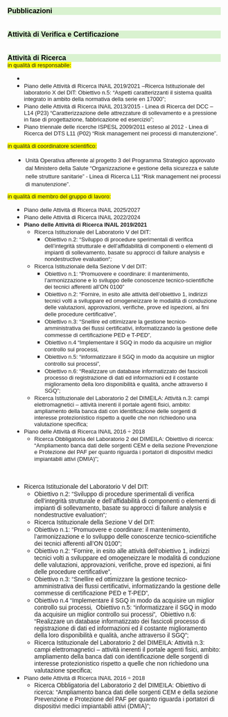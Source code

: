 <p style='margin:0cm;text-align:justify;font-size:11px;font-family:"Times New Roman",serif;font-style:italic;margin-left:8.9pt;background:#D9F2D0;'><strong><span style='font-size:16px;font-family:"Arial Narrow",sans-serif;color:black;font-style:normal;'>Pubblicazioni</span></strong></p>
<p style='margin:0cm;text-align:justify;font-size:11px;font-family:"Times New Roman",serif;font-style:italic;margin-left:8.9pt;'><strong><span style='font-size:16px;font-family:"Arial Narrow",sans-serif;font-style:normal;'>&nbsp;</span></strong></p>
<p style='margin:0cm;text-align:justify;font-size:11px;font-family:"Times New Roman",serif;font-style:italic;margin-left:8.9pt;'><strong><span style='font-size:16px;font-family:"Arial Narrow",sans-serif;font-style:normal;'>&nbsp;</span></strong></p>
<p style='margin:0cm;text-align:justify;font-size:11px;font-family:"Times New Roman",serif;font-style:italic;margin-left:8.9pt;background:#D9F2D0;'><strong><span style='font-size:16px;font-family:"Arial Narrow",sans-serif;color:black;font-style:normal;'>Attivit&agrave; di Verifica e Certificazione</span></strong></p>
<p style='margin:0cm;text-align:justify;font-size:11px;font-family:"Times New Roman",serif;font-style:italic;margin-left:8.9pt;'><strong><span style='font-size:16px;font-family:"Arial Narrow",sans-serif;font-style:normal;'>&nbsp;</span></strong></p>
<p style='margin:0cm;text-align:justify;font-size:11px;font-family:"Times New Roman",serif;font-style:italic;margin-left:8.9pt;'><strong><span style='font-size:16px;font-family:"Arial Narrow",sans-serif;font-style:normal;'>&nbsp;</span></strong></p>
<p style='margin:0cm;text-align:justify;font-size:11px;font-family:"Times New Roman",serif;font-style:italic;margin-left:8.9pt;background:#D9F2D0;'><strong><span style='font-size:16px;font-family:"Arial Narrow",sans-serif;color:black;font-style:normal;'>Attivit&agrave; di Ricerca</span></strong></p>
<p style='margin:0cm;text-align:justify;font-size:11px;font-family:"Times New Roman",serif;font-style:italic;margin-left:8.9pt;'><span style='font-size:13px;font-family:"Arial Narrow",sans-serif;background:yellow;font-style:normal;'>in qualit&agrave; di responsabile:</span></p>
<ul class="decimal_type" style="margin-left: 26px;">
    <li><span style='font-family:"Arial Narrow",sans-serif;font-size:13px;'>&nbsp;</span></li>
    <li><span style='font-family:"Arial Narrow",sans-serif;font-size:13px;'>Piano delle Attivit&agrave; di Ricerca INAIL 2019/2021 &ndash;Ricerca Istituzionale del laboratorio X del DIT: Obiettivo n.5: &ldquo;Aspetti caratterizzanti il sistema qualit&agrave; integrato in ambito della normativa della serie en 17000&rdquo;;</span></li>
    <li><span style='font-family:"Arial Narrow",sans-serif;font-size:13px;'>Piano delle Attivit&agrave; di Ricerca INAIL 2013/2015 - Linea di Ricerca del DCC &ndash; L14 (P23) &ldquo;Caratterizzazione delle attrezzature di sollevamento e a pressione in fase di progettazione, fabbricazione ed esercizio&rdquo;;</span></li>
    <li><span style='font-family:"Arial Narrow",sans-serif;font-size:13px;'>Piano triennale delle ricerche ISPESL 2009/2011 esteso al 2012 - Linea di Ricerca del DTS L11 (P02) &ldquo;Risk management nei processi di manutenzione&rdquo;.</span></li>
</ul>
<p style='margin:0cm;text-align:justify;font-size:11px;font-family:"Times New Roman",serif;font-style:italic;margin-left:8.9pt;'><span style='font-size:13px;font-family:"Arial Narrow",sans-serif;background:yellow;font-style:normal;'>in qualit&agrave; di coordinatore scientifico:</span></p>
<div style='margin-top:0cm;margin-right:0cm;margin-bottom:8.0pt;margin-left:0cm;line-height:115%;font-size:16px;font-family:"Aptos",sans-serif;'>
    <ul style="margin-bottom:0cm;margin-left: 26px;">
        <li style='margin-top:0cm;margin-right:0cm;margin-bottom:8.0pt;margin-left:0cm;line-height:115%;font-size:16px;font-family:"Aptos",sans-serif;'><span style='font-family:"Arial Narrow",sans-serif;font-size:13px;'>Unit&agrave; Operativa afferente al progetto 3 del Programma Strategico approvato dal Ministero della Salute &ldquo;Organizzazione e gestione della sicurezza e salute nelle strutture sanitarie&rdquo; - Linea di Ricerca L11 &ldquo;Risk management nei processi di manutenzione&rdquo;.</span></li>
    </ul>
</div>
<p style='margin:0cm;text-align:justify;font-size:11px;font-family:"Times New Roman",serif;font-style:italic;margin-left:8.9pt;'><span style='font-size:13px;font-family:"Arial Narrow",sans-serif;background:yellow;font-style:normal;'>in qualit&agrave; di membro del gruppo di lavoro:</span></p>
<ul style="margin-left: 26px;">
    <li><span style='font-family:"Arial Narrow",sans-serif;font-size:13px;'>Piano delle Attivit&agrave; di Ricerca INAIL 2025/2027</span></li>
    <li><span style='font-family:"Arial Narrow",sans-serif;font-size:13px;'>Piano delle Attivit&agrave; di Ricerca INAIL 2022/2024</span></li>
    <li><strong><span style='font-family:"Arial Narrow",sans-serif;font-size:13px;'>Piano delle Attivit&agrave; di Ricerca INAIL 2019/2021</span></strong>
        <ol class="decimal_type" style="list-style-type: circle;">
            <li><span style='font-family:"Arial Narrow",sans-serif;font-size:13px;'>Ricerca Istituzionale del&nbsp;</span><span style='font-family:"Arial Narrow",sans-serif;'>L</span><span style='font-family:"Arial Narrow",sans-serif;font-size:13px;'>aboratorio V del DIT</span><span style='font-family:"Arial Narrow",sans-serif;'>:</span>
                <ul style="list-style-type: square;">
                    <li><span style='font-family:"Arial Narrow",sans-serif;font-size:13px;'>Obiettivo n.2: &ldquo;Sviluppo di procedure sperimentali di verifica dell&rsquo;integrit&agrave; strutturale e dell&rsquo;affidabilit&agrave; di componenti o elementi di impianti di sollevamento, basate su approcci di failure analysis e nondestructive evaluation&ldquo;<em>;</em></span></li>
                </ul>
            </li>
            <li><span style='font-family:"Arial Narrow",sans-serif;font-size:13px;'>Ricerca Istituzionale della Sezione V del DIT</span><span style='font-family:"Arial Narrow",sans-serif;'>:</span><span style='font-family:"Arial Narrow",sans-serif;font-size:13px;'>&nbsp;</span><span style='font-family:"Arial Narrow",sans-serif;'>&nbsp;</span>
                <ul class="decimal_type" style="list-style-type: square;">
                    <li><span style='font-family:"Arial Narrow",sans-serif;font-size:13px;'>Obiettivo n.1: &ldquo;Promuovere e coordinare: il mantenimento, l&rsquo;armonizzazione e lo sviluppo delle conoscenze tecnico-scientifiche dei tecnici afferenti all&rsquo;ON 0100&rdquo;</span></li>
                    <li><span style='font-family:"Arial Narrow",sans-serif;font-size:13px;'>Obiettivo n.2: &ldquo;Fornire, in esito alle attivit&agrave; dell&rsquo;obiettivo 1, indirizzi tecnici volti a sviluppare ed omogeneizzare le modalit&agrave; di conduzione delle valutazioni, approvazioni, verifiche, prove ed ispezioni, ai fini delle procedure certificative&rdquo;<em>,</em>&nbsp;</span><span style='font-family:"Arial Narrow",sans-serif;'>&nbsp;</span></li>
                    <li><span style='font-family:"Arial Narrow",sans-serif;font-size:13px;'>Obiettivo n.3: &ldquo;Snellire ed ottimizzare la gestione tecnico-amministrativa dei flussi certificativi, informatizzando la gestione delle commesse di certificazione PED e T-PED&rdquo;<em>,</em>&nbsp;</span><span style='font-family:"Arial Narrow",sans-serif;'>&nbsp;</span></li>
                    <li><span style='font-family:"Arial Narrow",sans-serif;font-size:13px;'>Obiettivo n.4 &ldquo;Implementare il SGQ in modo da acquisire un miglior controllo sui processi<em>,</em>&nbsp;</span><span style='font-family:"Arial Narrow",sans-serif;'>&nbsp;</span></li>
                    <li><span style='font-family:"Arial Narrow",sans-serif;font-size:13px;'>Obiettivo n.5: &ldquo;informatizzare il SGQ in modo da acquisire un miglior controllo sui processi&rdquo;<em>,</em>&nbsp;</span><span style='font-family:"Arial Narrow",sans-serif;'>&nbsp;</span></li>
                    <li><span style='font-family:"Arial Narrow",sans-serif;font-size:13px;'>Obiettivo n.6: &ldquo;Realizzare un database informatizzato dei fascicoli processo di registrazione di dati ed informazioni ed il costante miglioramento della loro disponibilit&agrave; e qualit&agrave;, anche attraverso il SGQ&rdquo;;</span></li>
                </ul>
            </li>
            <li><span style='font-family:"Arial Narrow",sans-serif;font-size:13px;'>Ricerca Istituzionale del Laboratorio 2 del DIMEILA: Attivit&agrave; n.3: campi elettromagnetici &ndash; attivit&agrave; inerenti il portale agenti fisici, ambito: ampliamento della banca dati con identificazione delle sorgenti di interesse protezionistico rispetto a quelle che non richiedono una valutazione specifica;</span></li>
        </ol>
    </li>
    <li><span style='font-family:"Arial Narrow",sans-serif;font-size:13px;'>Piano delle Attivit&agrave; di Ricerca INAIL 2016 &divide; 2018</span>
        <ol style="list-style-type: circle;">
            <li><span style='font-family:"Arial Narrow",sans-serif;font-size:13px;'>Ricerca Obbligatoria del Laboratorio 2 del DIMEILA: Obiettivo di ricerca: &ldquo;Ampliamento banca dati delle sorgenti CEM e della sezione Prevenzione e Protezione del PAF per quanto riguarda i portatori di dispositivi medici impiantabili attivi (DMIA)&rdquo;</span><span style='font-family:"Arial Narrow",sans-serif;'>;</span></li>
        </ol>
    </li>
</ul>
<p style='margin-top:0cm;margin-right:0cm;margin-bottom:8.0pt;margin-left:0cm;line-height:115%;font-size:16px;font-family:"Aptos",sans-serif;'>&nbsp;</p>
<ul class="decimal_type" style="margin-left: 26px;">
    <li><span style='font-family:"Arial Narrow",sans-serif;'>Ricerca Istituzionale del Laboratorio V del DIT:&nbsp;</span>
        <ul class="decimal_type">
            <li><span style='font-family:"Arial Narrow",sans-serif;'>Obiettivo n.2: &ldquo;Sviluppo di procedure sperimentali di verifica dell&rsquo;integrit&agrave; strutturale e dell&rsquo;affidabilit&agrave; di componenti o elementi di impianti di sollevamento, basate su approcci di failure analysis e nondestructive evaluation&ldquo;<em>;</em></span></li>
            <li><span style='font-family:"Arial Narrow",sans-serif;'>Ricerca Istituzionale della Sezione V del DIT:&nbsp;</span></li>
            <li><span style='font-family:"Arial Narrow",sans-serif;'>Obiettivo n.1: &ldquo;Promuovere e coordinare: il mantenimento, l&rsquo;armonizzazione e lo sviluppo delle conoscenze tecnico-scientifiche dei tecnici afferenti all&rsquo;ON 0100&rdquo;;</span></li>
            <li><span style='font-family:"Arial Narrow",sans-serif;'>Obiettivo n.2: &ldquo;Fornire, in esito alle attivit&agrave; dell&rsquo;obiettivo 1, indirizzi tecnici volti a sviluppare ed omogeneizzare le modalit&agrave; di conduzione delle valutazioni, approvazioni, verifiche, prove ed ispezioni, ai fini delle procedure certificative&rdquo;<em>,</em> &nbsp;</span></li>
            <li><span style='font-family:"Arial Narrow",sans-serif;'>Obiettivo n.3: &ldquo;Snellire ed ottimizzare la gestione tecnico-amministrativa dei flussi certificativi, informatizzando la gestione delle commesse di certificazione PED e T-PED&rdquo;<em>,</em> &nbsp;</span></li>
            <li><span style='font-family:"Arial Narrow",sans-serif;'>Obiettivo n.4 &ldquo;Implementare il SGQ in modo da acquisire un miglior controllo sui processi<em>,</em>&nbsp; Obiettivo n.5: &ldquo;informatizzare il SGQ in modo da acquisire un miglior controllo sui processi&rdquo;<em>,</em>&nbsp; Obiettivo n.6: &ldquo;Realizzare un database informatizzato dei fascicoli processo di registrazione di dati ed informazioni ed il costante miglioramento della loro disponibilit&agrave; e qualit&agrave;, anche attraverso il SGQ&rdquo;;</span></li>
            <li><span style='font-family:"Arial Narrow",sans-serif;'>Ricerca Istituzionale del Laboratorio 2 del DIMEILA: Attivit&agrave; n.3: campi elettromagnetici &ndash; attivit&agrave; inerenti il portale agenti fisici, ambito: ampliamento della banca dati con identificazione delle sorgenti di interesse protezionistico rispetto a quelle che non richiedono una valutazione specifica;</span></li>
        </ul>
    </li>
    <li><span style='font-family:"Arial Narrow",sans-serif;font-size:13px;'>Piano delle Attivit&agrave; di Ricerca INAIL 2016 &divide; 2018</span>
        <ol style="list-style-type: circle;">
            <li><span style='font-family:"Arial Narrow",sans-serif;'>Ricerca Obbligatoria del Laboratorio 2 del DIMEILA: Obiettivo di ricerca: &ldquo;Ampliamento banca dati delle sorgenti CEM e della sezione Prevenzione e Protezione del PAF per quanto riguarda i portatori di dispositivi medici impiantabili attivi (DMIA)&rdquo;;</span></li>
        </ol>
    </li>
</ul>
